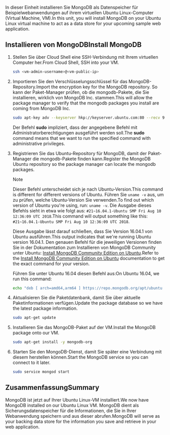 <span data-ttu-id="daacd-101">In dieser Einheit installieren Sie MongoDB als Datenspeicher für Beispielwebanwendungen auf ihrem virtuellen Ubuntu Linux-Computer (Virtual Machine, VM).</span><span class="sxs-lookup"><span data-stu-id="daacd-101">In this unit, you will install MongoDB on your Ubuntu Linux virtual machine to act as a data store for your upcoming sample web application.</span></span>

## <a name="install-mongodb"></a><span data-ttu-id="daacd-102">Installieren von MongoDB</span><span class="sxs-lookup"><span data-stu-id="daacd-102">Install MongoDB</span></span>

1. <span data-ttu-id="daacd-103">Stellen Sie über Cloud Shell eine SSH-Verbindung mit Ihrem virtuellen Computer her.</span><span class="sxs-lookup"><span data-stu-id="daacd-103">From Cloud Shell, SSH into your VM.</span></span>

    ```bash
    ssh <vm-admin-username>@<vm-public-ip>
    ```

1. <span data-ttu-id="daacd-104">Importieren Sie den Verschlüsselungsschlüssel für das MongoDB-Repository.</span><span class="sxs-lookup"><span data-stu-id="daacd-104">Import the encryption key for the MongoDB repository.</span></span> <span data-ttu-id="daacd-105">So kann der Paket-Manager prüfen, ob die mongodb-Pakete, die Sie installieren, wirklich von MongoDB Inc. stammen.</span><span class="sxs-lookup"><span data-stu-id="daacd-105">This will allow the package manager to verify that the mongodb packages you install are coming from MongoDB Inc.</span></span>

    ```bash
    sudo apt-key adv --keyserver hkp://keyserver.ubuntu.com:80 --recv 9DA31620334BD75D9DCB49F368818C72E52529D4
    ```

    <span data-ttu-id="daacd-106">Der Befehl **sudo** impliziert, dass der angegebene Befehl mit Administratorberechtigungen ausgeführt werden soll.</span><span class="sxs-lookup"><span data-stu-id="daacd-106">The **sudo** command means that we want to run the specified command with administrative privileges.</span></span>

1. <span data-ttu-id="daacd-107">Registrieren Sie das Ubuntu-Repository für MongoDB, damit der Paket-Manager die mongodb-Pakete finden kann.</span><span class="sxs-lookup"><span data-stu-id="daacd-107">Register the MongoDB Ubuntu repository so the package manager can locate the mongodb packages.</span></span>

    > [!NOTE]
    > <span data-ttu-id="daacd-108">Dieser Befehl unterscheidet sich je nach Ubuntu-Version.</span><span class="sxs-lookup"><span data-stu-id="daacd-108">This command is different for different versions of Ubuntu.</span></span> <span data-ttu-id="daacd-109">Führen Sie `uname -v` aus, um zu prüfen, welche Ubuntu-Version Sie verwenden.</span><span class="sxs-lookup"><span data-stu-id="daacd-109">To find out which version of Ubuntu you're using, run: `uname -v`.</span></span>
    > <span data-ttu-id="daacd-110">Die Ausgabe dieses Befehls sieht in etwa wie folgt aus: `#21~16.04.1-Ubuntu SMP Fri Aug 10 12:36:09 UTC 2018`.</span><span class="sxs-lookup"><span data-stu-id="daacd-110">This command will output something like this: `#21~16.04.1-Ubuntu SMP Fri Aug 10 12:36:09 UTC 2018`.</span></span>
    >
    > <span data-ttu-id="daacd-111">Diese Ausgabe lässt darauf schließen, dass Sie Version 16.04.1 von Ubuntu ausführen.</span><span class="sxs-lookup"><span data-stu-id="daacd-111">This output indicates that we're running Ubuntu version 16.04.1.</span></span>
    > <span data-ttu-id="daacd-112">Den genauen Befehl für die jeweiligen Versionen finden Sie in der Dokumentation zum Installieren von MongoDB Community unter Ubuntu: [Install MongoDB Community Edition on Ubuntu](https://docs.mongodb.com/manual/tutorial/install-mongodb-on-ubuntu/).</span><span class="sxs-lookup"><span data-stu-id="daacd-112">Refer to the [Install MongoDB Community Edition on Ubuntu](https://docs.mongodb.com/manual/tutorial/install-mongodb-on-ubuntu/) documentation to get the exact command for your version.</span></span>

    <span data-ttu-id="daacd-113">Führen Sie unter Ubuntu 16.04 diesen Befehl aus:</span><span class="sxs-lookup"><span data-stu-id="daacd-113">On Ubuntu 16.04, we run this command:</span></span>

    ```bash
    echo "deb [ arch=amd64,arm64 ] https://repo.mongodb.org/apt/ubuntu xenial/mongodb-org/4.0 multiverse" | sudo tee /etc/apt/sources.list.d/mongodb-org-4.0.list
    ```

1. <span data-ttu-id="daacd-114">Aktualisieren Sie die Paketdatenbank, damit Sie über aktuelle Paketinformationen verfügen.</span><span class="sxs-lookup"><span data-stu-id="daacd-114">Update the package database so we have the latest package information.</span></span>

    ```bash
    sudo apt-get update
    ```

1. <span data-ttu-id="daacd-115">Installieren Sie das MongoDB-Paket auf der VM.</span><span class="sxs-lookup"><span data-stu-id="daacd-115">Install the MongoDB package onto our VM.</span></span>

    ```bash
    sudo apt-get install -y mongodb-org
    ```

1. <span data-ttu-id="daacd-116">Starten Sie den MongoDB-Dienst, damit Sie später eine Verbindung mit diesem herstellen können.</span><span class="sxs-lookup"><span data-stu-id="daacd-116">Start the MongoDB service so you can connect to it later.</span></span>

    ```bash
    sudo service mongod start
    ```

## <a name="summary"></a><span data-ttu-id="daacd-117">Zusammenfassung</span><span class="sxs-lookup"><span data-stu-id="daacd-117">Summary</span></span>

<span data-ttu-id="daacd-118">MongoDB ist jetzt auf Ihrer Ubuntu Linux-VM installiert.</span><span class="sxs-lookup"><span data-stu-id="daacd-118">We now have MongoDB installed on our Ubuntu Linux VM.</span></span> <span data-ttu-id="daacd-119">MongoDB dient als Sicherungsdatenspeicher für die Informationen, die Sie in Ihrer Webanwendung speichern und aus dieser abrufen.</span><span class="sxs-lookup"><span data-stu-id="daacd-119">MongoDB will serve as your backing data store for the information you save and retrieve in your web application.</span></span>